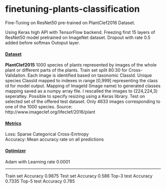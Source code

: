 # finetuning-plants-classification

Fine-Tuning on ResNet50 pre-trained on PlantClef2016 Dataset.

<p>
Using Keras high API with
TensorFlow backend. Freezing first 15 layers of
ResNet50 model pretrained on ImageNet dataset.
Dropout with rate 0.5 added before softmax
Outoput layer.
</p>


<u><h4>Dataset</h4></u>
<p>
<b>PlantClef2015</b>
1000 species of plants represented by images of the whole plant or different parts of the plants.
Train set split 80:30 for Cross-Validaiton. Each image is identified based on taxonomic ClassId.
Unique species ClassId mapped to indexes in range [0,999] representing the class id for model output.
Mapping of ImageId (Image name) to generated classes mapping saved as a numpy array file.
I rescalled the images to (224,224,3) seperatley. Possible to specify resizing
using a Keras library.
  Test on selected set of the offered test dataset. Only 4633 images corresponding to one of the 1000 species.
Source: http://www.imageclef.org/lifeclef/2016/plant
</p>


<u><h4>Metrics</h4></u>
<p>
Loss: 
Sparse Categorical Cross-Enrtropy<br>
Accuracy: 
Mean accuracy rate on all predictions
<br>
  </p>
<u><h4>Optimizer</h4></u>
<p>Adam with Learning rate 0.0001</p>

<hr>
Train set Accuracy 0.9875
Test set Accuracy 0.586
Top-3 test Accuracy 0.7335
Top-5 test Accuracy 0.785








